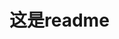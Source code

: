 <!--
 * @Author: bob
 * @Date: 2022-04-10 17:13:17
 * @LastEditors: bob
 * @LastEditTime: 2022-04-10 17:14:31
 * @FilePath: \test\readme.md
 * @Description: 
 * 
 * Copyright (c) 2022 by bob, All Rights Reserved. 
-->
# 这是readme